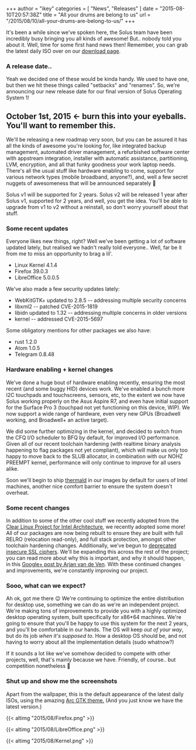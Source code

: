 +++
author = "ikey"
categories = [
"News",
"Releases"
]
date =  "2015-08-10T20:57:38Z"
title = "All your drums are belong to us"
url = "/2015/08/10/all-your-drums-are-belong-to-us/"
+++

It's been a while since we've spoken here, the Solus team have been incredibly busy bringing you all kinds of awesome! But.. nobody told you about it. Well, time for some first hand news then! Remember, you can grab the latest daily ISO 
over on our [download page](https://solus-project.com/download/).

### A release date..

Yeah we decided one of these would be kinda handy. We used to have one, but then we hit these things called "setbacks" and "renames". So, we're announcing our new release date for our final version of Solus Operating System 1!

## October 1st, 2015 ← burn this into your eyeballs. You'll want to remember this.

We'll be releasing a new roadmap very soon, but you can be assured it has all the kinds of awesome you're looking for, like integrated backup management, automated driver management, a refurbished software center with appstream 
integration, installer with automatic assistance, partitioning, LVM, encryption, and all that funky goodness your work laptop needs. There's all the usual stuff like hardware enabling to come, support for various network types (mobile broadband, anyone?), 
and, well a few secret nuggets of awesomeness that will be announced separately 🙂

Solus v1 will be supported for 2 years. Solus v2 will be released 1 year after Solus v1, supported for 2 years, and well, you get the idea. You'll be able to upgrade from v1 to v2 without a reinstall, so don't worry yourself about that stuff.

### Some recent updates

Everyone likes new things, right? Well we've been getting a lot of software updated lately, but realised we hadn't really told everyone.. Well, far be it from me to miss an opportunity to brag a lil'.

- Linux Kernel 4.1.4
- Firefox 39.0.3
- LibreOffice 5.0.0.5

We've also made a few security updates lately:

- WebKitGTK+ updated to 2.8.5 -- addressing multiple security concerns
- libxml2 -- patched CVE-2015-1819
- libidn updated to 1.32 -- addressing multiple concerns in older versions
- kernel -- addressed CVE-2015-5697

Some obligatory mentions for other packages we also have:

- rust 1.2.0
- Atom 1.0.5
- Telegram 0.8.48

### Hardware enabling + kernel changes

We've done a huge bout of hardware enabling recently, ensuring the most recent (and some buggy HID) devices work. We've enabled a bunch more I2C touchpads and touchscreens, sensors, etc, to the extent we now have Solus working properly on 
the Asus Aspire R7, and even have initial support for the Surface Pro 3 (touchpad not yet functioning on this device, WIP). We now support a wide range of hardware, even very new GPUs (Broadwell working, and Broadwell+ an active target).

We did some further optimizing in the kernel, and decided to switch from the CFQ I/O scheduler to BFQ by default, for improved I/O performance. Given all of our recent toolchain hardening (with realtime binary analysis happening to flag packages not 
yet compliant), which will make us only too happy to move back to the SLUB allocator, in combination with our NOHZ PREEMPT kernel, performance will only continue to improve for all users alike.

Soon we'll begin to ship [thermald](https://01.org/linux-thermal-daemon/documentation/introduction-thermal-daemon) in our images by default for users of Intel machines, another nice comfort barrier to ensure the system doesn't overheat.

### Some recent changes

In addition to some of the other cool stuff we recently adopted from the [Clear Linux Project for Intel Architecture](https://solus-project.com/2015/07/27/clear-inspiration/), we recently adopted some more! All of our packages are now being rebuilt to ensure 
they are built with full RELRO (relocation read-only), and full stack protection, amongst other toolchain hardening changes. Additionally, we've begun to 
[deprecated insecure SSL ciphers](https://git.solus-project.com/packages/openssl/commit/?id=295bd174ac1c11c52892db274ef1123b37b60739). We'll be expanding this across the rest of the project; you can read more about why this is important, and why 
it should happen, in this [Google+ post by Arjan van de Ven](https://plus.google.com/+ArjanvandeVen/posts/VAK1SRHjTZm). With these continued changes and improvements, we're constantly improving our project.

### Sooo, what can we expect?

Ah ok, got me there 😉 We're continuing to optimize the entire distribution for desktop use, something we can do as we're an independent project. We're making tons of improvements to provide you with a highly optimized desktop operating system, 
built specifically for x86*64 machines. We're going to ensure that you'll be happy to use this system for the next 2 years, and you'll be comfortable in our hands. The OS will keep *out of your way*, but do its job *when it's supposed to*. How a desktop OS 
should be, and not having to worry about all the implementation details (sudo whatnow?)

If it sounds a lot like we've somehow decided to compete with other projects, well, that's mainly because we have. Friendly, of course.. but competition nonetheless 🙂

### Shut up and show me the screenshots

Apart from the wallpaper, this is the default appearance of the latest daily ISOs, using the amazing [Arc GTK theme.](https://github.com/horst3180/Arc-theme) (And you just know we have the latest version.)

{{< altimg "2015/08/Firefox.png" >}}

{{< altimg "2015/08/LibreOffice.png" >}}

{{< altimg "2015/08/Kernel.png" >}}